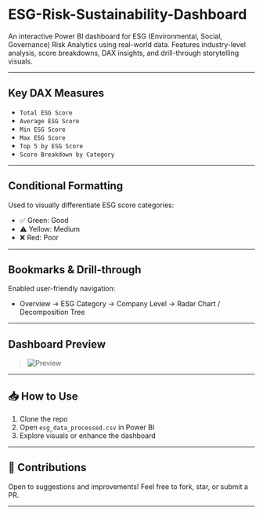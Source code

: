 # ESG-Risk-Sustainability-Dashboard
An interactive Power BI dashboard for ESG (Environmental, Social, Governance) Risk Analytics using real-world data. Features industry-level analysis, score breakdowns, DAX insights, and drill-through storytelling visuals.

---

## Key DAX Measures

- `Total ESG Score`
- `Average ESG Score`
- `Min ESG Score`
- `Max ESG Score`
- `Top 5 by ESG Score`
- `Score Breakdown by Category`

---

## Conditional Formatting

Used to visually differentiate ESG score categories:
- ✅ Green: Good
- ⚠️ Yellow: Medium
- ❌ Red: Poor

---

## Bookmarks & Drill-through

Enabled user-friendly navigation:
- Overview → ESG Category → Company Level → Radar Chart / Decomposition Tree

---

## Dashboard Preview

> ![Preview]([Assets/Screenshot%202025-08-07%20022917.png])

---

## 📥 How to Use

1. Clone the repo
2. Open `esg_data_processed.csv` in Power BI
3. Explore visuals or enhance the dashboard

---

## 🙌 Contributions

Open to suggestions and improvements! Feel free to fork, star, or submit a PR.

---

